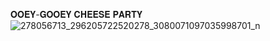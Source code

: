 𝐎𝐎𝐄𝐘-𝐆𝐎𝐎𝐄𝐘 𝐂𝐇𝐄𝐄𝐒𝐄 𝐏𝐀𝐑𝐓𝐘
![278056713_296205722520278_3080071097035998701_n](https://user-images.githubusercontent.com/103338113/166606015-e1a3f691-2cb9-42b6-bc3b-647d24deff0e.jpg)
